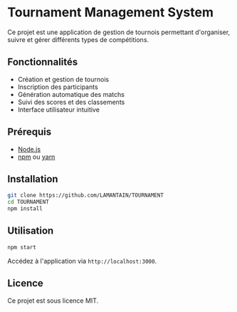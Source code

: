 # Tournament Management System

Ce projet est une application de gestion de tournois permettant d'organiser, suivre et gérer différents types de compétitions.

## Fonctionnalités

- Création et gestion de tournois
- Inscription des participants
- Génération automatique des matchs
- Suivi des scores et des classements
- Interface utilisateur intuitive

## Prérequis

- [Node.js](https://nodejs.org/)
- [npm](https://www.npmjs.com/) ou [yarn](https://yarnpkg.com/)

## Installation

```bash
git clone https://github.com/LAMANTAIN/TOURNAMENT
cd TOURNAMENT
npm install
```

## Utilisation

```bash
npm start
```

Accédez à l'application via `http://localhost:3000`.

## Licence

Ce projet est sous licence MIT.
